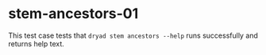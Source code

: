 
# stem-ancestors-01

This test case tests that `dryad stem ancestors --help` runs successfully and returns help text.